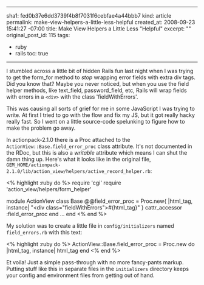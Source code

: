 ----- 
sha1: fed0b37e6dd3739f4b8f7031f6cebfae4a44bbb7
kind: article
permalink: make-view-helpers-a-little-less-helpful
created_at: 2008-09-23 15:41:27 -07:00
title: Make View Helpers a Little Less "Helpful"
excerpt: ""
original_post_id: 115
tags: 
- ruby
- rails
toc: true
-----
I stumbled across a little bit of hidden Rails fun last night when I was trying to get the form_for method to _stop_ wrapping error fields with extra div tags. Did you know that? Maybe you never noticed, but when you use the field helper methods, like text_field, password_field, etc, Rails will wrap fields with errors in a `<div>` with the class 'fieldWithErrors'.

This was causing all sorts of grief for me in some JavaScript I was trying to write. At first I tried to go with the flow and fix my JS, but it got really hacky really fast. So I went on a little source-code spelunking to figure how to make the problem go away.

In actionpack-2.1.0 there is a Proc attached to the `ActionView::Base.field_error_proc` class attribute. It's not documented in the RDoc, but this is also a _writable_ attribute which means I can shut the damn thing up. Here's what it looks like in the original file, `GEM_HOME/actionpack-2.1.0/lib/action_view/helpers/active_record_helper.rb`:

<% highlight :ruby do %>
require 'cgi'
require 'action_view/helpers/form_helper'

module ActionView
  class Base
    @@field_error_proc = Proc.new{ |html_tag, instance| "<div class=\"fieldWithErrors\">#{html_tag}</div>" }
    cattr_accessor :field_error_proc
  end
  ...
end
<% end %>

My solution was to create a little file in `config/initializers` named `field_errors.rb` with this text:

<% highlight :ruby do %>
ActionView::Base.field_error_proc = Proc.new do |html_tag, instance|
  html_tag
end
<% end %>

Et voila! Just a simple pass-through with no more fancy-pants markup. Putting stuff like this in separate files in the `initializers` directory keeps your config and environment files from getting out of hand.

